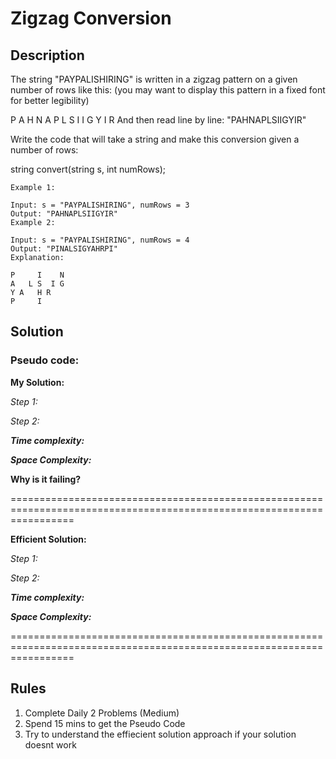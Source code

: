 # Zigzag Conversion 

## Description

The string "PAYPALISHIRING" is written in a zigzag pattern on a given number of rows like this: (you may want to display this pattern in a fixed font for better legibility)

P   A   H   N
A P L S I I G
Y   I   R
And then read line by line: "PAHNAPLSIIGYIR"

Write the code that will take a string and make this conversion given a number of rows:

string convert(string s, int numRows);

```
Example 1:

Input: s = "PAYPALISHIRING", numRows = 3
Output: "PAHNAPLSIIGYIR"
Example 2:

Input: s = "PAYPALISHIRING", numRows = 4
Output: "PINALSIGYAHRPI"
Explanation:

P     I    N
A   L S  I G
Y A   H R
P     I

```

## Solution

### Pseudo code:

**My Solution:**

_Step 1:_

_Step 2:_

**_Time complexity:_**  

**_Space Complexity:_** 

**Why is it failing?**

=======================================================================================================================

**Efficient Solution:**

_Step 1:_

_Step 2:_

**_Time complexity:_**  

**_Space Complexity:_** 

=======================================================================================================================
## Rules

1. Complete Daily 2 Problems (Medium)
2. Spend 15 mins to get the Pseudo Code
3. Try to understand the effiecient solution approach if your solution doesnt work
